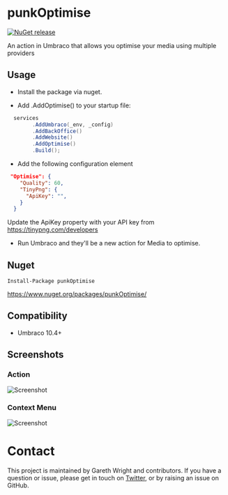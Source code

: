 # punkOptimise

[![NuGet release](https://img.shields.io/nuget/v/punkOptimise.svg)](https://www.nuget.org/packages/punkOptimise/)

An action in Umbraco that allows you optimise your media using multiple providers

## Usage 

- Install the package via nuget.

- Add .AddOptimise() to your startup file: 

~~~csharp 
  services
        .AddUmbraco(_env, _config)
        .AddBackOffice()
        .AddWebsite()               
        .AddOptimise()
        .Build();
~~~

- Add the following configuration element

~~~json
 "Optimise": {
    "Quality": 60,
    "TinyPng": {
      "ApiKey": "",      
    }
  }
~~~
Update the ApiKey property with your API key from https://tinypng.com/developers


- Run Umbraco and they'll be a new action for Media to optimise. 


## Nuget

`Install-Package punkOptimise`

https://www.nuget.org/packages/punkOptimise/

## Compatibility
   
- Umbraco 10.4+

## Screenshots 

### Action
![Screenshot](https://raw.github.com/garpunkal/punkOptimise/main/context-menu.png)

### Context Menu
![Screenshot](https://raw.github.com/garpunkal/punkOptimise/main/context-menu-action.png)
  
# Contact
This project is maintained by Gareth Wright and contributors. If you have a question or issue, please get in touch on [Twitter](https://twitter.com/garpunkal), or by raising an issue on GitHub.

